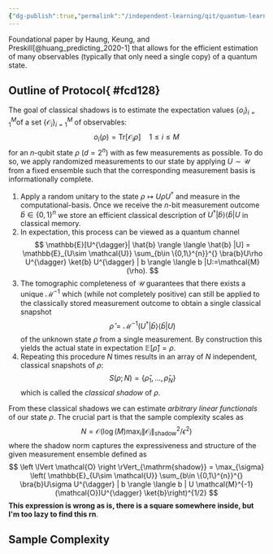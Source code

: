 ```yaml
---
{"dg-publish":true,"permalink":"/independent-learning/qit/quantum-learning-theory/classical-shadows/","created":"2025-03-14T21:43:30.000-05:00","updated":"2025-03-14T21:43:30.000-05:00"}
---
```


Foundational paper by Haung, Keung, and Preskill[@huang_predicting_2020-1] that allows for the efficient estimation of many observables (typically that only need a single copy) of a quantum state. 

## Outline of Protocol{ #fcd128}

The goal of classical shadows is to estimate the expectation values $\{o_{i}\}_{i=1}^{M}$of a set $\{\mathcal{O}_{i}\}_{i=1}^{M}$ of observables:
$$
o_{i}(\rho)=\mathrm{Tr}\left[ \mathcal{O}_{i}\rho \right] \quad 1\le i\le M
$$
for an $n$-qubit state $\rho$ ($d=2^{n}$) with as few measurements as possible. To do so, we apply randomized measurements to our state by applying $U\sim \mathcal{U}$ from a fixed ensemble such that the corresponding measurement basis is informationally complete.

1. Apply a random unitary to the state $\rho \mapsto U \rho U^{\dagger}$ and measure in the computational-basis. Once we receive the $n$-bit measurement outcome $\hat{b}\in \{0,1\}^{n}$ we store an efficient classical description of $U^{\dagger}| \hat{b} \rangle \langle \hat{b} |U$ in classical memory.
2. In expectation, this process can be viewed as a quantum channel
$$
\mathbb{E}[U^{\dagger}| \hat{b} \rangle \langle \hat{b} |U] = \mathbb{E}_{U\sim \mathcal{U}} \sum_{b\in \{0,1\}^{n}}^{} \bra{b}U\rho U^{\dagger} \ket{b} U^{\dagger} | b \rangle \langle b |U:=\mathcal{M}(\rho).
$$
3. The tomographic completeness of $\mathcal{U}$ guarantees that there exists a unique $\mathcal{M}^{-1}$ which (while not completely positive) can still be applied to the classically stored measurement outcome to obtain a single classical snapshot
$$
\hat{\rho}=\mathcal{M}^{-1}(U^{\dagger}| \hat{b} \rangle \langle \hat{b} | U)
$$
	of the unknown state $\rho$ from a single measurement. By construction this yields the actual state in expectation $\mathbb{E}[\hat{\rho}]=\rho$.
4. Repeating this procedure $N$ times results in an array of $N$ independent, classical snapshots of $\rho$:
$$
S(\rho;N) = \{\hat{\rho}_{1},\ldots, \hat{\rho}_{N}\}
$$
	which is called the *classical shadow* of $\rho$.

From these classical shadows we can estimate *arbitrary linear functionals* of our state $\rho$. The crucial part is that the sample complexity scales as
$$
N = \mathcal{O} \left( \log(M) \max_{i} \left \lVert \mathcal{O}_{i} \right \rVert_{\mathrm{shadow}}^{2} / \epsilon^{2} \right)
$$
where the shadow norm captures the expressiveness and structure of the given measurement ensemble defined as
$$
\left \lVert \mathcal{O} \right \rVert_{\mathrm{shadow}} = \max_{\sigma} \left( \mathbb{E}_{U\sim \mathcal{U}} \sum_{b\in \{0,1\}^{n}}^{} \bra{b}U\sigma U^{\dagger} | b \rangle \langle b | U \mathcal{M}^{-1}(\mathcal{O})U^{\dagger} \ket{b}\right)^{1/2}
$$
**This expression is wrong as is, there is a square somewhere inside, but I'm too lazy to find this rn**.

## Sample Complexity